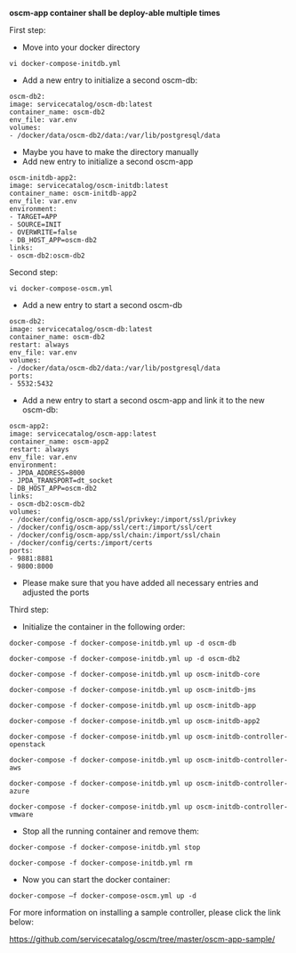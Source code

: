 **oscm-app container shall be deploy-able multiple times**

First step:
*	Move into your docker directory

```	vi docker-compose-initdb.yml ```
*	Add a new entry to initialize a second oscm-db: 

```
oscm-db2:
image: servicecatalog/oscm-db:latest
container_name: oscm-db2
env_file: var.env
volumes:
- /docker/data/oscm-db2/data:/var/lib/postgresql/data
```

-	Maybe you have to make the directory manually
-	Add new entry to initialize a second oscm-app
```
oscm-initdb-app2:
image: servicecatalog/oscm-initdb:latest
container_name: oscm-initdb-app2
env_file: var.env
environment:
- TARGET=APP
- SOURCE=INIT
- OVERWRITE=false
- DB_HOST_APP=oscm-db2
links:
- oscm-db2:oscm-db2
```

Second step:

```	vi docker-compose-oscm.yml ```
-	Add a new entry to start a second oscm-db
```
oscm-db2:
image: servicecatalog/oscm-db:latest
container_name: oscm-db2
restart: always
env_file: var.env
volumes:
- /docker/data/oscm-db2/data:/var/lib/postgresql/data
ports:
- 5532:5432
```

-	Add a new entry to start a second oscm-app and link it to the new oscm-db:
```
oscm-app2:
image: servicecatalog/oscm-app:latest
container_name: oscm-app2
restart: always
env_file: var.env
environment:
- JPDA_ADDRESS=8000
- JPDA_TRANSPORT=dt_socket
- DB_HOST_APP=oscm-db2
links:
- oscm-db2:oscm-db2
volumes:
- /docker/config/oscm-app/ssl/privkey:/import/ssl/privkey
- /docker/config/oscm-app/ssl/cert:/import/ssl/cert
- /docker/config/oscm-app/ssl/chain:/import/ssl/chain
- /docker/config/certs:/import/certs
ports:
- 9881:8881
- 9800:8000
```
-	Please make sure that you have added all necessary entries and adjusted the ports

Third step:

-	Initialize the container in the following order:

``` docker-compose -f docker-compose-initdb.yml up -d oscm-db ```

``` docker-compose -f docker-compose-initdb.yml up -d oscm-db2 ```

``` docker-compose -f docker-compose-initdb.yml up oscm-initdb-core ```

``` docker-compose -f docker-compose-initdb.yml up oscm-initdb-jms ```

``` docker-compose -f docker-compose-initdb.yml up oscm-initdb-app ```

``` docker-compose -f docker-compose-initdb.yml up oscm-initdb-app2 ```

``` docker-compose -f docker-compose-initdb.yml up oscm-initdb-controller-openstack ```

``` docker-compose -f docker-compose-initdb.yml up oscm-initdb-controller-aws ```

``` docker-compose -f docker-compose-initdb.yml up oscm-initdb-controller-azure ```

``` docker-compose -f docker-compose-initdb.yml up oscm-initdb-controller-vmware ```


-	Stop all the running container and remove them: 

``` docker-compose -f docker-compose-initdb.yml stop ```

``` docker-compose -f docker-compose-initdb.yml rm ```

-	Now you can start the docker container:

``` docker-compose –f docker-compose-oscm.yml up -d ```





For more information on installing a sample controller, please click the link below:

https://github.com/servicecatalog/oscm/tree/master/oscm-app-sample/
